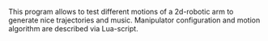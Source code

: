 This program allows to test different motions of a 2d-robotic arm to generate nice trajectories and music.
Manipulator configuration and motion algorithm are described via Lua-script.